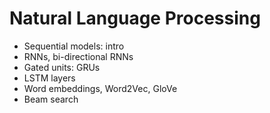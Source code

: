 # Natural Language Processing

* Sequential models: intro
* RNNs, bi-directional RNNs
* Gated units: GRUs
* LSTM layers
* Word embeddings, Word2Vec, GloVe
* Beam search
